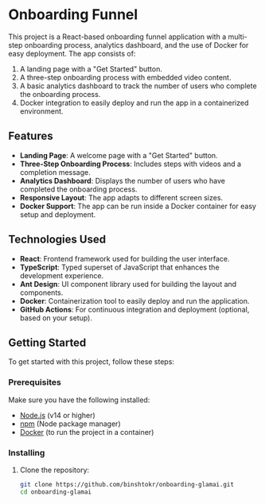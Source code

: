 # Onboarding Funnel

This project is a React-based onboarding funnel application with a multi-step onboarding process, analytics dashboard, and the use of Docker for easy deployment. The app consists of:

1. A landing page with a "Get Started" button.
2. A three-step onboarding process with embedded video content.
3. A basic analytics dashboard to track the number of users who complete the onboarding process.
4. Docker integration to easily deploy and run the app in a containerized environment.

## Features

- **Landing Page**: A welcome page with a "Get Started" button.
- **Three-Step Onboarding Process**: Includes steps with videos and a completion message.
- **Analytics Dashboard**: Displays the number of users who have completed the onboarding process.
- **Responsive Layout**: The app adapts to different screen sizes.
- **Docker Support**: The app can be run inside a Docker container for easy setup and deployment.

## Technologies Used

- **React**: Frontend framework used for building the user interface.
- **TypeScript**: Typed superset of JavaScript that enhances the development experience.
- **Ant Design**: UI component library used for building the layout and components.
- **Docker**: Containerization tool to easily deploy and run the application.
- **GitHub Actions**: For continuous integration and deployment (optional, based on your setup).

## Getting Started

To get started with this project, follow these steps:

### Prerequisites

Make sure you have the following installed:

- [Node.js](https://nodejs.org/en/) (v14 or higher)
- [npm](https://www.npmjs.com/) (Node package manager)
- [Docker](https://www.docker.com/) (to run the project in a container)

### Installing

1. Clone the repository:

   ```bash
   git clone https://github.com/binshtokr/onboarding-glamai.git
   cd onboarding-glamai
